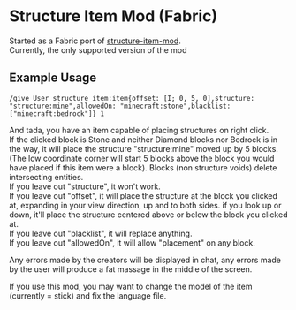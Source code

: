 # Structure Item Mod (Fabric)
Started as a Fabric port of [structure-item-mod](https://github.com/QuImUfu/structure-item-mod).  
Currently, the only supported version of the mod

## Example Usage
```
/give User structure_item:item{offset: [I; 0, 5, 0],structure: "structure:mine",allowedOn: "minecraft:stone",blacklist:["minecraft:bedrock"]} 1
```  
And tada, you have an item capable of placing structures on right click.  
If the clicked block is Stone and neither Diamond blocks nor Bedrock is in the way, it will place the structure "structure:mine" moved up by 5 blocks. (The low coordinate corner will start 5 blocks above the block you would have placed if this item were a block). Blocks (non structure voids) delete intersecting entities.  
If you leave out "structure", it won't work.  
If you leave out "offset", it will place the structure at the block you clicked at, expanding in your view direction, up and to both sides. if you look up or down, it'll place the structure centered above or below the block you clicked at.  
If you leave out "blacklist", it will replace anything.  
If you leave out "allowedOn", it will allow "placement" on any block.

Any errors made by the creators will be displayed in chat, any errors made by the user will produce a fat massage in the middle of the screen.

If you use this mod, you may want to change the model of the item (currently = stick) and fix the language file.
